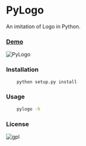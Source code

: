 # PyLogo
An imitation of Logo in Python.

### [Demo](https://cloud.githubusercontent.com/assets/7397433/9383887/fee2eb4a-4769-11e5-8c73-9e9d6d27023c.gif)
![PyLogo](https://cloud.githubusercontent.com/assets/7397433/9383887/fee2eb4a-4769-11e5-8c73-9e9d6d27023c.gif)

### Installation
```sh
	python setup.py install
```

### Usage
```sh
	pylogo -h
```

### License
![gpl](https://cloud.githubusercontent.com/assets/7397433/9025904/67008062-3936-11e5-8803-e5b164a0dfc0.png)


